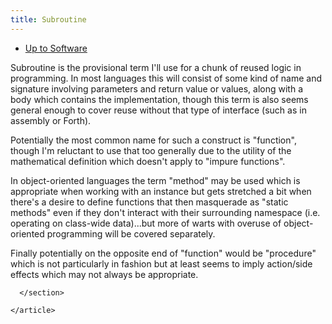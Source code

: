```yaml
---
title: Subroutine
---
```


- [Up to Software](software)

Subroutine is the provisional term I'll use for a chunk of
reused logic in programming. In most languages this will
consist of some kind of name and signature involving
parameters and return value or values, along with a body which
	  contains the implementation, though this term is also seems
	  general enough to cover reuse without that type of interface
	  (such as in assembly or Forth).
	</p>
	<p>
	  Potentially the most common name for such a construct is
	  "function", though I'm reluctant to use that too generally
	  due to the utility of the mathematical definition which
	  doesn't apply to "impure functions".
	</p>
	<p>
	  In object-oriented languages the term "method" may be used
	  which is appropriate when working with an instance but gets
	  stretched a bit when there's a desire to define functions that
	  then masquerade as "static methods" even if they don't
	  interact with their surrounding namespace (i.e. operating on
	  class-wide data)...but more of warts with overuse of
	  object-oriented programming will be covered separately.
	</p>
	<p>
	  Finally potentially on the opposite end of "function" would be
	  "procedure" which is not particularly in fashion but at least
	  seems to imply action/side effects which may not always be
	  appropriate.
	</p>
      </section>
      <section>
	
      </section>

    </article>
  </body>

</html>
